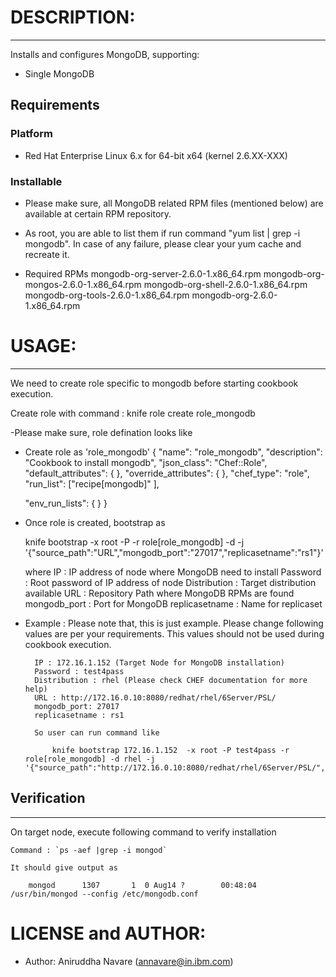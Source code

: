 
# DESCRIPTION:
------------
Installs and configures MongoDB, supporting:

* Single MongoDB


Requirements
------------
### Platform
- Red Hat Enterprise Linux 6.x for 64-bit x64 (kernel 2.6.XX-XXX)

### Installable 
- Please make sure, all MongoDB related RPM files (mentioned below) are available at certain RPM repository.

- As root, you are able to list them if run command "yum list | grep -i mongodb". In case of any failure, please clear your yum cache and recreate it.

- Required RPMs
	mongodb-org-server-2.6.0-1.x86_64.rpm
	mongodb-org-mongos-2.6.0-1.x86_64.rpm
	mongodb-org-shell-2.6.0-1.x86_64.rpm
	mongodb-org-tools-2.6.0-1.x86_64.rpm
	mongodb-org-2.6.0-1.x86_64.rpm

	
# USAGE:
------------
We need to create role specific to mongodb  before starting cookbook execution.

Create role with command : knife role create role_mongodb

-Please make sure, role defination looks like

- Create role as 'role_mongodb' 
 {
	"name": "role_mongodb",
  	"description": "Cookbook to install mongodb",
  	"json_class": "Chef::Role",
  	"default_attributes": {
  	},
  	"override_attributes": {
  	},
  	"chef_type": "role",
  	"run_list": ["recipe[mongodb]" 
  	],

  	 "env_run_lists": {
  	}
 }

 -  Once role is created, bootstrap as
 
	knife bootstrap <IP> -x root -P <password> -r role[role_mongodb] -d <distribution>  -j '{"source_path":"URL","mongodb_port":"27017","replicasetname":"rs1"}'
	
	where
		IP : IP address of node where MongoDB need to install
		Password : Root password of IP address of node
		Distribution : Target distribution available
		URL : Repository Path where MongoDB RPMs are found
		mongodb_port : Port for MongoDB
		replicasetname : Name for replicaset 		

- Example : Please note that, this is just example. Please change following values are per your requirements. This values should not be used during cookbook execution.

		IP : 172.16.1.152 (Target Node for MongoDB installation)
		Password : test4pass
		Distribution : rhel (Please check CHEF documentation for more help)
		URL : http://172.16.0.10:8080/redhat/rhel/6Server/PSL/
		mongodb_port: 27017
		replicasetname : rs1
		
		So user can run command like
		
			knife bootstrap 172.16.1.152  -x root -P test4pass -r role[role_mongodb] -d rhel -j '{"source_path":"http://172.16.0.10:8080/redhat/rhel/6Server/PSL/","mongodb_port":"27017","replicasetname":"rs1"}' 


## Verification
----------------
 On target node, execute following command to verify installation

	Command : `ps -aef |grep -i mongod` 
	
	It should give output as 
			
		mongod      1307       1  0 Aug14 ?        00:48:04 /usr/bin/mongod --config /etc/mongodb.conf
			
			
# LICENSE and AUTHOR:

- Author: Aniruddha Navare (<annavare@in.ibm.com>)

